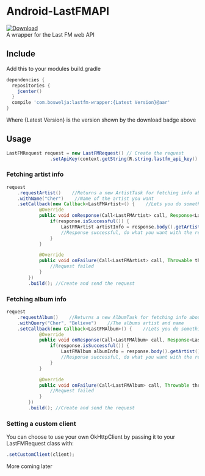 # Android-LastFMAPI<br>
[ ![Download](https://api.bintray.com/packages/boswelja/maven/lastfm-wrapper/images/download.svg) ](https://bintray.com/boswelja/maven/lastfm-wrapper/_latestVersion)<br>
A wrapper for the Last FM web API

## Include
Add this to your modules build.gradle
```groovy
dependencies {
  repositories {
    jcenter()
  }
  compile 'com.boswelja:lastfm-wrapper:{Latest Version}@aar'
}
```
Where {Latest Version} is the version shown by the download badge above

## Usage
```java
LastFMRequest request = new LastFMRequest() // Create the request
                .setApiKey(context.getString(R.string.lastfm_api_key)) //REQUIRED Sets the API key
```

### Fetching artist info
```java
request
    .requestArtist()    //Returns a new ArtistTask for fetching info about an artist
    .withName("Cher")    //Name of the artist you want
    .setCallback(new Callback<LastFMArtist>() {    //Lets you do something with the result
            @Override
            public void onResponse(Call<LastFMArtist> call, Response<LastFMArtist> response) {
                if(response.isSuccessful()) {
                    LastFMArtist artistInfo = response.body().getArtist() //Returns a java class with the artist info
                    //Response successful, do what you want with the result here
                }
            }

            @Override
            public void onFailure(Call<LastFMArtist> call, Throwable throwable) {
                //Request failed
            }
        })
        .build(); //Create and send the request
```

### Fetching album info
```java
request
    .requestAlbum()    //Returns a new AlbumTask for fetching info about an artist
    .withQuery("Cher", "Believe")    //The albums artist and name
    .setCallback(new Callback<LastFMAlbum>() {    //Lets you do something with the result
            @Override
            public void onResponse(Call<LastFMAlbum> call, Response<LastFMAlbum> response) {
                if(response.isSuccessful()) {
                    LastFMAlbum albumInfo = response.body().getArtist() //Returns a java class with the album info
                    //Response successful, do what you want with the result here
                }
            }

            @Override
            public void onFailure(Call<LastFMAlbum> call, Throwable throwable) {
                //Request failed
            }
        })
        .build(); //Create and send the request
```

### Setting a custom client
You can choose to use your own OkHttpClient by passing it to your LastFMRequest class with:
```java
.setCustomClient(client);
```


More coming later
